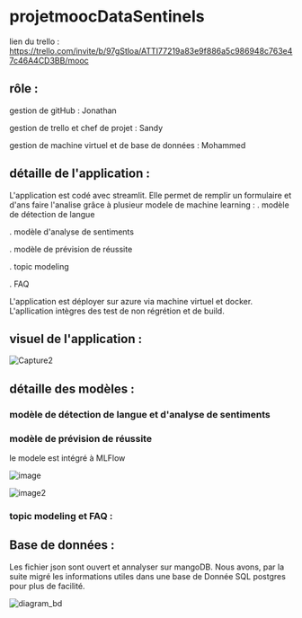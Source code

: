 # projetmoocDataSentinels

lien du trello : https://trello.com/invite/b/97gStloa/ATTI77219a83e9f886a5c986948c763e47c46A4CD3BB/mooc

## rôle :
gestion de gitHub : Jonathan

gestion de trello et chef de projet : Sandy

gestion de machine virtuel et de base de données : Mohammed


## détaille de l'application :

L'application est codé avec streamlit. Elle permet de remplir un formulaire et d'ans faire l'analise grâce à plusieur modele de machine learning :
  . modèle de détection de langue
  
  . modèle d'analyse de sentiments
  
  . modèle de  prévision de réussite
  
  . topic modeling
  
  . FAQ
  

  L'application est déployer sur azure via machine virtuel et docker.
  L'apllication intègres des test de non régrétion et de build.

## visuel de l'application :

![Capture2](https://github.com/data-IA-2023/projetmoocDataSentinels/assets/43037380/8579e24d-0b63-44d3-a93d-9696c86faeff)


## détaille des modèles :

### modèle de détection de langue et d'analyse de sentiments

### modèle de  prévision de réussite

le modele est intégré à MLFlow

![image](https://github.com/data-IA-2023/projetmoocDataSentinels/assets/43037380/c44dbd32-ca66-4f5b-9c67-c1e73f7c23c8)

![image2](https://github.com/data-IA-2023/projetmoocDataSentinels/assets/43037380/769db225-d02a-41ad-bb5e-0669572b5952)


### topic modeling et FAQ :

## Base de données :

Les fichier json sont ouvert et annalyser sur mangoDB. Nous avons, par la suite migré les informations utiles dans une base de Donnée SQL postgres pour plus de facilité.

![diagram_bd](https://github.com/data-IA-2023/projetmoocDataSentinels/assets/43037380/0f121aa8-97d1-48b5-aa22-c14624790b90)




